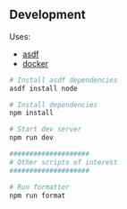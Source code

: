 ## Development

Uses:

- [asdf](https://asdf-vm.com)
- [docker](https://docker.com/)

```bash
# Install asdf dependencies
asdf install node

# Install dependencies
npm install

# Start dev server
npm run dev

####################
# Other scripts of interest
####################

# Run formatter
npm run format
```
